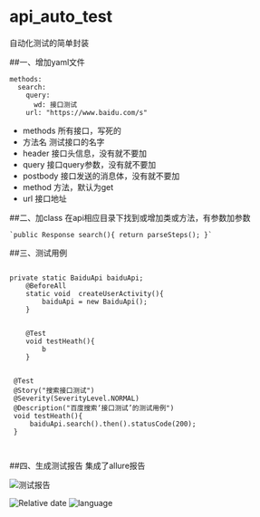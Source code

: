 # api_auto_test
自动化测试的简单封装

##一、增加yaml文件

```$xslt
methods:
  search:
    query:
      wd: 接口测试
    url: "https://www.baidu.com/s"
```
- methods 所有接口，写死的
- 方法名 测试接口的名字
- header 接口头信息，没有就不要加
- query  接口query参数，没有就不要加
- postbody 接口发送的消息体，没有就不要加
- method  方法，默认为get
- url 接口地址


##二、加class
 在api相应目录下找到或增加类或方法，有参数加参数

    `public Response search(){ return parseSteps(); }`    
  
##三、测试用例

```$xslt
     
private static BaiduApi baiduApi;
    @BeforeAll
    static void  createUserActivity(){
        baiduApi = new BaiduApi();
    }


    @Test
    void testHeath(){
        b
    }


 @Test
 @Story("搜索接口测试")
 @Severity(SeverityLevel.NORMAL)
 @Description("百度搜索‘接口测试’的测试用例")
 void testHeath(){
     baiduApi.search().then().statusCode(200);
 }

    
```

##四、生成测试报告
集成了allure报告

![测试报告](https://raw.githubusercontent.com/little-success/api_xiaoxin/blob/master/src/main/resources/img/01.png)



![Relative date](https://img.shields.io/date/1587719993)
![language](https://img.shields.io/badge/language-java-green.svg)
